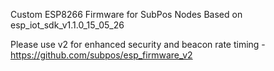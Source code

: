 Custom ESP8266 Firmware for SubPos Nodes
Based on esp_iot_sdk_v1.1.0_15_05_26

Please use v2 for enhanced security and beacon rate timing - https://github.com/subpos/esp_firmware_v2
